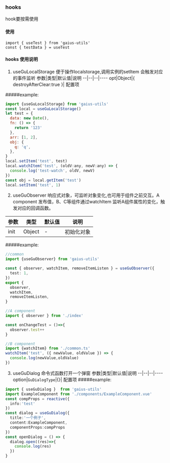 ### hooks
 hook要按需使用
#### 使用
```
import { useTest } from 'gaius-utils'
const { testData } = useTest
```
#### hooks 使用说明
1. useGuLocalStorage 便于操作localstorage,调用实例的setItem 会触发对应的事件监听
  参数|类型|默认值|说明
   --|--|--|----
   opt|Object|{ destroyAfterClear:true }| 配置项

#####example:
``` js
import {useGuLocalStorage} from 'gaius-utils'
const local = useGuLocalStorage()
let test = {
  data: new Date(),
  fn: () => {
    return '123'
  },
  arr: [1, 2],
  obj: {
    q: 'q',
  },
}
local.setItem('test', test)
local.watchItem('test', (oldV:any, newV:any) => {
  console.log('test-watch', oldV, newV)
})
const obj = local.getItem('test')
local.setItem('test', 1)
```
2. useGuObserver 响应式对象，可监听对象变化,也可用于组件之前交互。A component 发布值，B、C等组件通过watchItem 监听A组件属性的变化，触发对应的回调函数。
   
  参数|类型|默认值|说明
   --|--|--|----
   init|Object|-|初始化对象

#####example:
``` ts 
//common
import {useGuObserver} from 'gaius-utils'

const { observer, watchItem, removeItemListen } = useGuObserver({
  test: 1,
})
export {
  observer,
  watchItem,
  removeItemListen,
}

//A component
import { observer } from './index'

const onChangeTest = ()=>{
  observer.test++
}

//B component
import {watchItem} from './common.ts'
watchItem('test', ({ newValue, oldValue }) => {
  console.log(newValue,oldValue)
})

```
3. useGuDialog 命令式函数打开一个弹窗
  参数|类型|默认值|说明
   --|--|--|----
   option|```GuDialogType```|{}| 配置项
#####example:
  ``` ts
  import { useGuDialog }  from 'gaius-utils'
  import ExampleComponent from './components/ExampleComponent.vue'
  const compProps = reactive({
    info:'test'
  })
  const dialog = useGuDialog({
    title:'一个例子',
    content:ExampleComponent,
    componentProps:compProps
  })
  const openDialog = () => {
    dialog.open((res)=>{
      console.log(res)
    })
  }
  ```